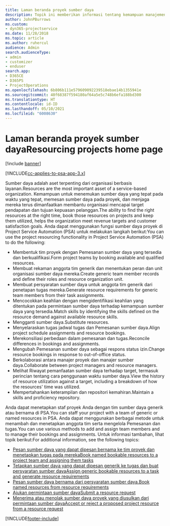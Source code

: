 ```yaml
---
title: Laman beranda proyek sumber daya
description: Topik ini memberikan informasi tentang kemampuan manajemen sumber daya di Project Service Automation (PSA) untuk Dynamics 365.
author: JohnPBurrows
ms.custom:
- dyn365-projectservice
ms.date: 11/28/2018
ms.topic: article
ms.author: ruhercul
audience: Admin
search.audienceType:
- admin
- customizer
- enduser
search.app:
- D365CE
- D365PS
- ProjectOperations
ms.openlocfilehash: 6b806b111e579609092239518ebae14b1355941e
ms.sourcegitcommit: 40f68387f594180af64a5e5c748b6efa188bd300
ms.translationtype: HT
ms.contentlocale: id-ID
ms.lasthandoff: 05/10/2021
ms.locfileid: "6008630"
---
```

# <a name="resourcing-projects-home-page"></a><span data-ttu-id="1edf5-103">Laman beranda proyek sumber daya</span><span class="sxs-lookup"><span data-stu-id="1edf5-103">Resourcing projects home page</span></span>

[!include [banner](../includes/psa-now-project-operations.md)]

[!INCLUDE[cc-applies-to-psa-app-3.x](../includes/cc-applies-to-psa-app-3x.md)]

<span data-ttu-id="1edf5-104">Sumber daya adalah aset terpenting dari organisasi berbasis layanan.</span><span class="sxs-lookup"><span data-stu-id="1edf5-104">Resources are the most important asset of a service-based organization.</span></span> <span data-ttu-id="1edf5-105">Kemampuan untuk menemukan sumber daya yang tepat pada waktu yang tepat, memesan sumber daya pada proyek, dan menjaga mereka terus dimanfaatkan membantu organisasi mencapai target pendapatan dan tujuan kepuasan pelanggan.</span><span class="sxs-lookup"><span data-stu-id="1edf5-105">The ability to find the right resources at the right time, book those resources on projects and keep them utilized, helps the organization meet revenue targets and customer satisfaction goals.</span></span> <span data-ttu-id="1edf5-106">Anda dapat menggunakan fungsi sumber daya proyek di Project Service Automation (PSA) untuk melakukan langkah berikut:</span><span class="sxs-lookup"><span data-stu-id="1edf5-106">You can use the project resourcing functionality in Project Service Automation (PSA) to do the following:</span></span>

- <span data-ttu-id="1edf5-107">Membentuk tim proyek dengan Pemesanan sumber daya yang tersedia dan berkualifikasi.</span><span class="sxs-lookup"><span data-stu-id="1edf5-107">Form project teams by booking available and qualified resources.</span></span>
- <span data-ttu-id="1edf5-108">Membuat rekaman anggota tim generik dan menentukan peran dan unit organisasi sumber daya mereka.</span><span class="sxs-lookup"><span data-stu-id="1edf5-108">Create generic team member records and define their roles and resource organization unit.</span></span>
- <span data-ttu-id="1edf5-109">Membuat persyaratan sumber daya untuk anggota tim generik dari penetapan tugas mereka.</span><span class="sxs-lookup"><span data-stu-id="1edf5-109">Generate resource requirements for generic team members from their task assignments.</span></span>
- <span data-ttu-id="1edf5-110">Mencocokkan keahlian dengan mengidentifikasi keahlian yang ditentukan pada permintaan sumber daya terhadap kemampuan sumber daya yang tersedia.</span><span class="sxs-lookup"><span data-stu-id="1edf5-110">Match skills by identifying the skills defined on the resource demand against available resource skills.</span></span>
- <span data-ttu-id="1edf5-111">Mengganti sumber daya.</span><span class="sxs-lookup"><span data-stu-id="1edf5-111">Substitute resources.</span></span>
- <span data-ttu-id="1edf5-112">Menyelaraskan tugas jadwal tugas dan Pemesanan sumber daya.</span><span class="sxs-lookup"><span data-stu-id="1edf5-112">Align project schedule assignments and resource bookings.</span></span>
- <span data-ttu-id="1edf5-113">Merekonsiliasi perbedaan dalam pemesanan dan tugas.</span><span class="sxs-lookup"><span data-stu-id="1edf5-113">Reconcile differences in bookings and assignments.</span></span>
- <span data-ttu-id="1edf5-114">Mengubah Pemesanan sumber daya sebagai respons status izin.</span><span class="sxs-lookup"><span data-stu-id="1edf5-114">Change resource bookings in response to out-of-office status.</span></span>
- <span data-ttu-id="1edf5-115">Berkolaborasi antara manajer proyek dan manajer sumber daya.</span><span class="sxs-lookup"><span data-stu-id="1edf5-115">Collaborate between project managers and resource managers.</span></span>
- <span data-ttu-id="1edf5-116">Melihat Riwayat pemanfaatan sumber daya terhadap target, termasuk perincian tentang cara penggunaan waktu sumber daya.</span><span class="sxs-lookup"><span data-stu-id="1edf5-116">View the history of resource utilization against a target, including a breakdown of how the resources' time was utilized.</span></span>
- <span data-ttu-id="1edf5-117">Mempertahankan keterampilan dan repositori kemahiran.</span><span class="sxs-lookup"><span data-stu-id="1edf5-117">Maintain a skills and proficiency repository.</span></span>


<span data-ttu-id="1edf5-118">Anda dapat menetapkan staf proyek Anda dengan tim sumber daya generik atau bernama di PSA.</span><span class="sxs-lookup"><span data-stu-id="1edf5-118">You can staff your project with a team of generic or named resources in PSA.</span></span> <span data-ttu-id="1edf5-119">Anda dapat menggunakan berbagai metode untuk menambah dan menetapkan anggota tim serta mengelola Pemesanan dan tugas.</span><span class="sxs-lookup"><span data-stu-id="1edf5-119">You can use various methods to add and assign team members and to manage their bookings and assignments.</span></span> <span data-ttu-id="1edf5-120">Untuk informasi tambahan, lihat topik berikut:</span><span class="sxs-lookup"><span data-stu-id="1edf5-120">For additional information, see the following topics:</span></span>

- [<span data-ttu-id="1edf5-121">Pesan sumber daya yang dapat dipesan bernama ke tim proyek dan menetapkan tugas pada mereka</span><span class="sxs-lookup"><span data-stu-id="1edf5-121">Book named bookable resources to a project team and assigning them tasks</span></span>](assign-named-bookable-resource.md)
- [<span data-ttu-id="1edf5-122">Tetapkan sumber daya yang dapat dipesan generik ke tugas dan buat persyaratan sumber daya</span><span class="sxs-lookup"><span data-stu-id="1edf5-122">Assign generic bookable resources to a task and generate resource requirements</span></span>](assign-generic-bookable-resource.md)
- [<span data-ttu-id="1edf5-123">Pesan sumber daya bernama dari persyaratan sumber daya.</span><span class="sxs-lookup"><span data-stu-id="1edf5-123">Book named resources from resource requirements</span></span>](book-named-resource.md)
- [<span data-ttu-id="1edf5-124">Ajukan permintaan sumber daya</span><span class="sxs-lookup"><span data-stu-id="1edf5-124">Submit a resource request</span></span>](submit-resource-request.md)
- [<span data-ttu-id="1edf5-125">Menerima atau menolak sumber daya proyek yang diusulkan dari permintaan sumber daya</span><span class="sxs-lookup"><span data-stu-id="1edf5-125">Accept or reject a proposed project resource from a resource request</span></span>](accept-reject-proposed-resource.md)


[!INCLUDE[footer-include](../includes/footer-banner.md)]